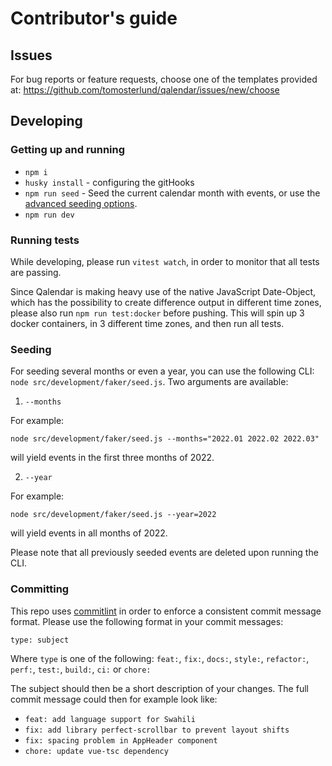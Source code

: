 # Contributor's guide

## Issues

For bug reports or feature requests, choose one of the templates provided at: https://github.com/tomosterlund/qalendar/issues/new/choose

## Developing

### Getting up and running

- `npm i`
- `husky install` - configuring the gitHooks
- `npm run seed` - Seed the current calendar month with events, or use the [advanced seeding options](#seeding).
- `npm run dev`

### Running tests

While developing, please run `vitest watch`, in order to monitor that all tests are passing.

Since Qalendar is making heavy use of the native JavaScript Date-Object, which has the possibility to create difference output in different time zones, please also run `npm run test:docker` before pushing. This will spin up 3 docker containers, in 3 different time zones, and then run all tests.

### Seeding

For seeding several months or even a year, you can use the following CLI: `node src/development/faker/seed.js`. Two arguments are available:

1. `--months`

For example:

```
node src/development/faker/seed.js --months="2022.01 2022.02 2022.03"
```

will yield events in the first three months of 2022.

2. `--year`

For example:

```
node src/development/faker/seed.js --year=2022
```

will yield events in all months of 2022.

Please note that all previously seeded events are deleted upon running the CLI.

### Committing

This repo uses [commitlint](https://commitlint.js.org/#/) in order to enforce a consistent commit message format. Please use the following format in your commit messages:

```
type: subject
```

Where `type` is one of the following:
`feat:`, `fix:`, `docs:`, `style:`, `refactor:`, `perf:`, `test:`, `build:`, `ci:` or `chore:`

The subject should then be a short description of your changes. The full commit message could then for example look like:

- ```feat: add language support for Swahili```  
- ```fix: add library perfect-scrollbar to prevent layout shifts```  
- ```fix: spacing problem in AppHeader component```
- ```chore: update vue-tsc dependency```